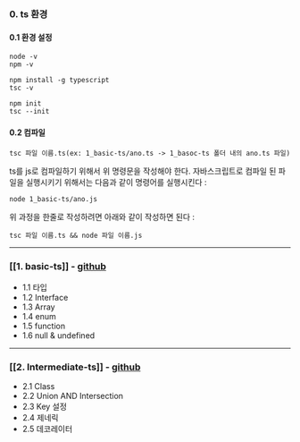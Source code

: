 ### 0. ts 환경
#### 0.1 환경 설정
```
node -v
npm -v

npm install -g typescript
tsc -v

npm init
tsc --init
```

#### 0.2 컴파일
```
tsc 파일 이름.ts(ex: 1_basic-ts/ano.ts -> 1_basoc-ts 폴더 내의 ano.ts 파일)
```
ts를 js로 컴파일하기 위해서 위 명령문을 작성해야 한다. 자바스크립트로 컴파일 된 파일을 실행시키기 위해서는 다음과 같이 명령어를 실행시킨다 :
```
node 1_basic-ts/ano.js
```

위 과정을 한줄로 작성하려면 아래와 같이 작성하면 된다 :
```
tsc 파일 이름.ts && node 파일 이름.js
```

---
### [[1. basic-ts]] - [github](https://github.com/1Dohyeon/Study-TypeScript/tree/main/1_basic-ts)

- 1.1 타입
- 1.2 Interface
- 1.3 Array
- 1.4 enum
- 1.5 function
- 1.6 null & undefined

---

### [[2. Intermediate-ts]] - [github](https://github.com/1Dohyeon/Study-TypeScript/tree/main/2_intermediate-ts)

- 2.1 Class
- 2.2 Union AND Intersection
- 2.3 Key 설정
- 2.4 제네릭
- 2.5 데코레이터